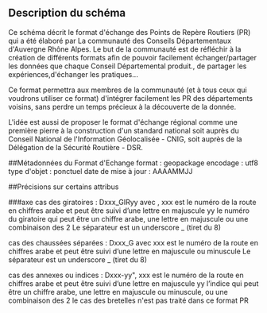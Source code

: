 ## Description du schéma
Ce schéma décrit le format d'échange des Points de Repère Routiers (PR) qui a été élaboré par La communauté des Conseils Départementaux d'Auvergne Rhône Alpes.
Le but de la communauté est de réfléchir à la création de différents formats afin de pouvoir facilement échanger/partager les données que chaque Conseil Départemental produit., de partager les expériences,d'échanger les pratiques...

Ce format permettra aux membres de la communauté (et à tous ceux qui voudrons utiliser ce format) d'intégrer facilement les PR des départements voisins, sans perdre un temps précieux à la découverte de la donnée.

L'idée est aussi de proposer le format d'échange régional comme une première pierre à la construction d'un standard national soit auprès du Conseil National de l'Information Géolocalisée - CNIG, soit auprès de la Délégation de la Sécurité Routière - DSR.

##Métadonnées du Format d'Echange
format : geopackage
encodage : utf8
type d'objet : ponctuel
date de mise à jour : AAAAMMJJ

##Précisions sur certains attribus

###axe 
cas des giratoires : Dxxx_GIRyy  avec ,
            xxx est le numéro de la route en chiffres arabe et peut être suivi d’une lettre en majuscule
            yy le numéro du giratoire qui peut être un chiffre arabe, une lettre en majuscule ou une combinaison des 2
            Le séparateur est un underscore _  (tiret du 8)
            
cas des chaussées séparées : Dxxx_G avec 
            xxx est le numéro de la route en chiffres arabe et peut être suivi d’une lettre en majuscule ou minuscule
            Le séparateur est un underscore _  (tiret du 8)
            
cas des annexes ou indices : Dxxx-yy",
            xxx est le numéro de la route en chiffres arabe et peut être suivi d’une lettre en majuscule
            yy l’indice qui peut être un chiffre arabe, une lettre en majuscule ou minuscule, ou une combinaison des 2
            le cas des bretelles n'est pas traité dans ce format PR


